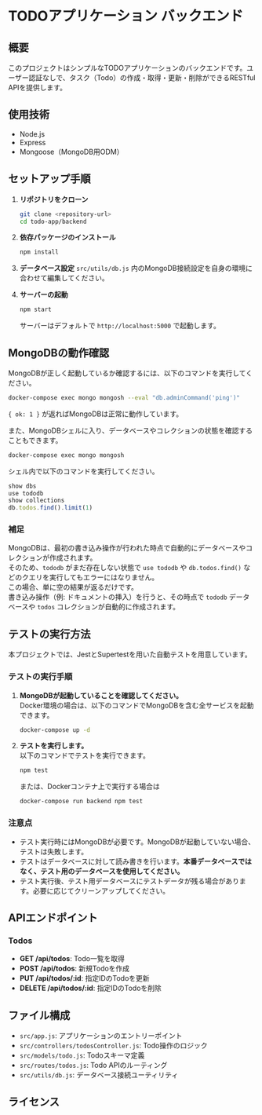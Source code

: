 # TODOアプリケーション バックエンド

## 概要
このプロジェクトはシンプルなTODOアプリケーションのバックエンドです。ユーザー認証なしで、タスク（Todo）の作成・取得・更新・削除ができるRESTful APIを提供します。

## 使用技術
- Node.js
- Express
- Mongoose（MongoDB用ODM）

## セットアップ手順

1. **リポジトリをクローン**
   ```bash
   git clone <repository-url>
   cd todo-app/backend
   ```

2. **依存パッケージのインストール**
   ```bash
   npm install
   ```

3. **データベース設定**
   `src/utils/db.js` 内のMongoDB接続設定を自身の環境に合わせて編集してください。

4. **サーバーの起動**
   ```bash
   npm start
   ```

   サーバーはデフォルトで `http://localhost:5000` で起動します。

## MongoDBの動作確認

MongoDBが正しく起動しているか確認するには、以下のコマンドを実行してください。

```bash
docker-compose exec mongo mongosh --eval "db.adminCommand('ping')"
```

`{ ok: 1 }` が返ればMongoDBは正常に動作しています。

また、MongoDBシェルに入り、データベースやコレクションの状態を確認することもできます。

```bash
docker-compose exec mongo mongosh
```

シェル内で以下のコマンドを実行してください。

```javascript
show dbs
use tododb
show collections
db.todos.find().limit(1)
```

### 補足

MongoDBは、最初の書き込み操作が行われた時点で自動的にデータベースやコレクションが作成されます。  
そのため、`tododb` がまだ存在しない状態で `use tododb` や `db.todos.find()` などのクエリを実行してもエラーにはなりません。  
この場合、単に空の結果が返るだけです。  
書き込み操作（例: ドキュメントの挿入）を行うと、その時点で `tododb` データベースや `todos` コレクションが自動的に作成されます。

## テストの実行方法

本プロジェクトでは、JestとSupertestを用いた自動テストを用意しています。

### テストの実行手順

1. **MongoDBが起動していることを確認してください。**  
   Docker環境の場合は、以下のコマンドでMongoDBを含む全サービスを起動できます。

   ```bash
   docker-compose up -d
   ```

2. **テストを実行します。**  
   以下のコマンドでテストを実行できます。

   ```bash
   npm test
   ```

   または、Dockerコンテナ上で実行する場合は

   ```bash
   docker-compose run backend npm test
   ```

### 注意点

- テスト実行時にはMongoDBが必要です。MongoDBが起動していない場合、テストは失敗します。
- テストはデータベースに対して読み書きを行います。**本番データベースではなく、テスト用のデータベースを使用してください。**
- テスト実行後、テスト用データベースにテストデータが残る場合があります。必要に応じてクリーンアップしてください。

## APIエンドポイント

### Todos
- **GET /api/todos**: Todo一覧を取得
- **POST /api/todos**: 新規Todoを作成
- **PUT /api/todos/:id**: 指定IDのTodoを更新
- **DELETE /api/todos/:id**: 指定IDのTodoを削除

## ファイル構成
- `src/app.js`: アプリケーションのエントリーポイント
- `src/controllers/todosController.js`: Todo操作のロジック
- `src/models/todo.js`: Todoスキーマ定義
- `src/routes/todos.js`: Todo APIのルーティング
- `src/utils/db.js`: データベース接続ユーティリティ

## ライセンス